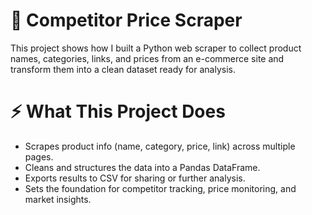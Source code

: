 # 🥃 Competitor Price Scraper

This project shows how I built a Python web scraper to collect product names, categories, links, and prices from an e-commerce site and transform them into a clean dataset ready for analysis.

# ⚡ What This Project Does
- Scrapes product info (name, category, price, link) across multiple pages.
- Cleans and structures the data into a Pandas DataFrame.
- Exports results to CSV for sharing or further analysis.
- Sets the foundation for competitor tracking, price monitoring, and market insights.
